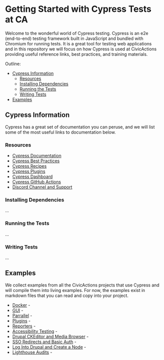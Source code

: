 # Getting Started with Cypress Tests at CA

Welcome to the wonderful world of Cypress testing. Cypress is an e2e (end-to-end) testing framework built in
JavaScript and bundled with Chromium for running tests. It is a great tool for testing web applications and in this
repository we will focus on how Cypress is used at CivicActions providing useful reference links, best practices,
and training materials.

Outline:

- [Cypress Information](#cypress-information)
  - [Resources](#resources)
  - [Installing Dependencies](#installing-dependencies)
  - [Running the Tests](#running-the-tests)
  - [Writing Tests](#writing-tests)
- [Examples](#examples)

## Cypress Information

Cypress has a great set of documentation you can peruse, and we will list some of the most useful links to
documentation below.

### Resources

- [Cypress Documentation](https://docs.cypress.io/guides/overview/why-cypress)
- [Cypress Best Practices](https://docs.cypress.io/guides/references/best-practices)
- [Cypress Recipes](https://docs.cypress.io/examples/examples/recipes)
- [Cypress Plugins](https://docs.cypress.io/plugins)
- [Cypress Dashboard](https://docs.cypress.io/guides/dashboard/introduction)
- [Cypress GitHub Actions](https://docs.cypress.io/guides/continuous-integration/github-actions)
- [Discord Channel and Support](https://docs.cypress.io/guides/references/troubleshooting#Support-channels)

### Installing Dependencies

...

### Running the Tests

...

### Writing Tests

...

## Examples

We collect examples from all the CivicActions projects that use Cypress and will compile them into living examples.
For now, the examples exist in markdown files that you can read and copy into your project.

- [Docker](Docker.md) -
- [GUI](GUI.md) -
- [Parrallel](Parallel.md) -
- [Plugins](Plugins.md) -
- [Reporters](Reporters.md) -
- [Accessibility Testing](examples/accessibility-testing.md) -
- [Drupal CKEditor and Media Browser](examples/DrupalCKEditorAndMediaBrowser.md) -
- [SSO Redirects and Basic Auth](examples/HandleSSORedirectAndBasicAuth.md) -
- [Log Into Drupal and Create a Node](examples/LogIntoDrupalAndCreateANode.md) -
- [Lighthouse Audits](examples/LighthouseAudits.md) -
